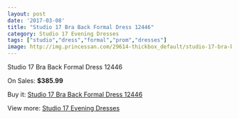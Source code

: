 ```yaml
---
layout: post
date: '2017-03-08'
title: "Studio 17 Bra Back Formal Dress 12446"
category: Studio 17 Evening Dresses
tags: ["studio","dress","formal","prom","dresses"]
image: http://img.princessan.com/29614-thickbox_default/studio-17-bra-back-formal-dress-12446.jpg
---
```

Studio 17 Bra Back Formal Dress 12446

On Sales: **$385.99**
<a href="https://www.princessan.com/en/13540-studio-17-bra-back-formal-dress-12446.html"><amp-img layout="responsive" width="600" height="600" src="//img.princessan.com/29614-thickbox_default/studio-17-bra-back-formal-dress-12446.jpg" alt="Studio 17 Bra Back Formal Dress 12446 0" /></a>

Buy it: [Studio 17 Bra Back Formal Dress 12446](https://www.princessan.com/en/13540-studio-17-bra-back-formal-dress-12446.html "Studio 17 Bra Back Formal Dress 12446")

View more: [Studio 17 Evening Dresses](https://www.princessan.com/en/99- "Studio 17 Evening Dresses")